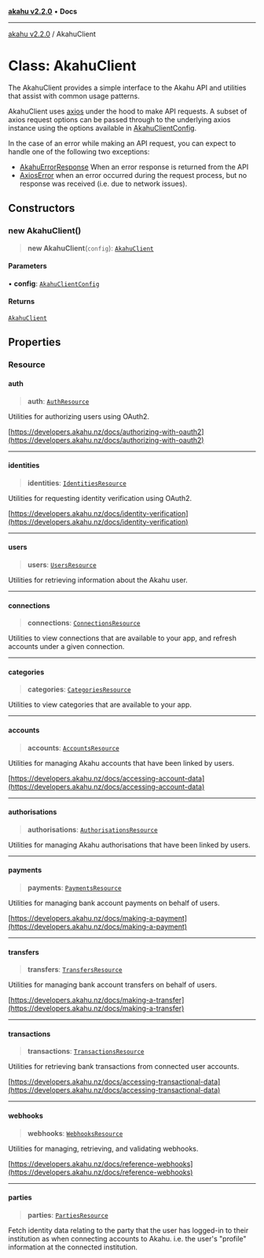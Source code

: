 [**akahu v2.2.0**](../README.md) • **Docs**

***

[akahu v2.2.0](../README.md) / AkahuClient

# Class: AkahuClient

The AkahuClient provides a simple interface to the Akahu API and utilities
that assist with common usage patterns.

AkahuClient uses [axios](https://axios-http.com/docs/intro) under the hood to make
API requests. A subset of axios request options can be passed through to the underlying axios
instance using the options available in [AkahuClientConfig](../type-aliases/AkahuClientConfig.md).

In the case of an error while making an API request, you can expect to handle one of the
following two exceptions:

- [AkahuErrorResponse](AkahuErrorResponse.md) When an error response is returned from the API
- [AxiosError](https://github.com/axios/axios/blob/v0.21.1/index.d.ts#L85) when an error
   occurred during the request process, but no response was received (i.e. due to network issues).

## Constructors

### new AkahuClient()

> **new AkahuClient**(`config`): [`AkahuClient`](AkahuClient.md)

#### Parameters

• **config**: [`AkahuClientConfig`](../type-aliases/AkahuClientConfig.md)

#### Returns

[`AkahuClient`](AkahuClient.md)

## Properties

### Resource

#### auth

> **auth**: [`AuthResource`](AuthResource.md)

Utilities for authorizing users using OAuth2.

[https://developers.akahu.nz/docs/authorizing-with-oauth2](https://developers.akahu.nz/docs/authorizing-with-oauth2)

***

#### identities

> **identities**: [`IdentitiesResource`](IdentitiesResource.md)

Utilities for requesting identity verification using OAuth2.

[https://developers.akahu.nz/docs/identity-verification](https://developers.akahu.nz/docs/identity-verification)

***

#### users

> **users**: [`UsersResource`](UsersResource.md)

Utilities for retrieving information about the Akahu user.

***

#### connections

> **connections**: [`ConnectionsResource`](ConnectionsResource.md)

Utilities to view connections that are available to your app, and refresh
accounts under a given connection.

***

#### categories

> **categories**: [`CategoriesResource`](CategoriesResource.md)

Utilities to view categories that are available to your app.

***

#### accounts

> **accounts**: [`AccountsResource`](AccountsResource.md)

Utilities for managing Akahu accounts that have been linked by users.

[https://developers.akahu.nz/docs/accessing-account-data](https://developers.akahu.nz/docs/accessing-account-data)

***

#### authorisations

> **authorisations**: [`AuthorisationsResource`](AuthorisationsResource.md)

Utilities for managing Akahu authorisations that have been linked by users.

***

#### payments

> **payments**: [`PaymentsResource`](PaymentsResource.md)

Utilities for managing bank account payments on behalf of users.

[https://developers.akahu.nz/docs/making-a-payment](https://developers.akahu.nz/docs/making-a-payment)

***

#### transfers

> **transfers**: [`TransfersResource`](TransfersResource.md)

Utilities for managing bank account transfers on behalf of users.

[https://developers.akahu.nz/docs/making-a-transfer](https://developers.akahu.nz/docs/making-a-transfer)

***

#### transactions

> **transactions**: [`TransactionsResource`](TransactionsResource.md)

Utilities for retrieving bank transactions from connected user accounts.

[https://developers.akahu.nz/docs/accessing-transactional-data](https://developers.akahu.nz/docs/accessing-transactional-data)

***

#### webhooks

> **webhooks**: [`WebhooksResource`](WebhooksResource.md)

Utilities for managing, retrieving, and validating webhooks.

[https://developers.akahu.nz/docs/reference-webhooks](https://developers.akahu.nz/docs/reference-webhooks)

***

#### parties

> **parties**: [`PartiesResource`](PartiesResource.md)

Fetch identity data relating to the party that the user has logged-in to
their institution as when connecting accounts to Akahu. i.e. the user's
"profile" information at the connected institution.
